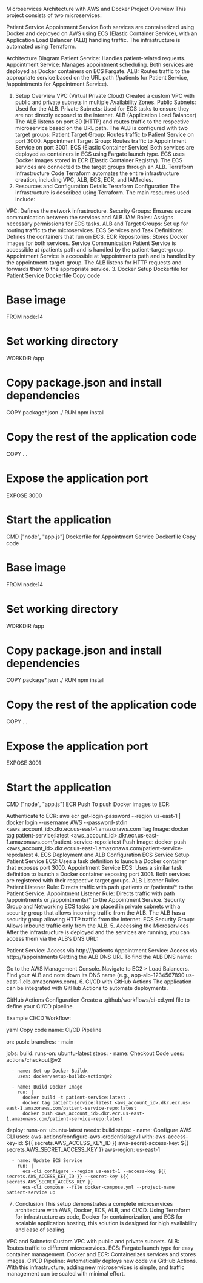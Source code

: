 Microservices Architecture with AWS and Docker
Project Overview
This project consists of two microservices:

Patient Service
Appointment Service
Both services are containerized using Docker and deployed on AWS using ECS (Elastic Container Service), with an Application Load Balancer (ALB) handling traffic. The infrastructure is automated using Terraform.

Architecture Diagram
Patient Service: Handles patient-related requests.
Appointment Service: Manages appointment scheduling.
Both services are deployed as Docker containers on ECS Fargate.
ALB: Routes traffic to the appropriate service based on the URL path (/patients for Patient Service, /appointments for Appointment Service).
1. Setup Overview
VPC (Virtual Private Cloud)
Created a custom VPC with public and private subnets in multiple Availability Zones.
Public Subnets: Used for the ALB.
Private Subnets: Used for ECS tasks to ensure they are not directly exposed to the internet.
ALB (Application Load Balancer)
The ALB listens on port 80 (HTTP) and routes traffic to the respective microservice based on the URL path.
The ALB is configured with two target groups:
Patient Target Group: Routes traffic to Patient Service on port 3000.
Appointment Target Group: Routes traffic to Appointment Service on port 3001.
ECS (Elastic Container Service)
Both services are deployed as containers in ECS using Fargate launch type.
ECS uses Docker images stored in ECR (Elastic Container Registry).
The ECS services are connected to the target groups through an ALB.
Terraform Infrastructure Code
Terraform automates the entire infrastructure creation, including VPC, ALB, ECS, ECR, and IAM roles.
2. Resources and Configuration Details
Terraform Configuration
The infrastructure is described using Terraform. The main resources used include:

VPC: Defines the network infrastructure.
Security Groups: Ensures secure communication between the services and ALB.
IAM Roles: Assigns necessary permissions for ECS tasks.
ALB and Target Groups: Set up for routing traffic to the microservices.
ECS Services and Task Definitions: Defines the containers that run on ECS.
ECR Repositories: Stores Docker images for both services.
Service Communication
Patient Service is accessible at /patients path and is handled by the patient-target-group.
Appointment Service is accessible at /appointments path and is handled by the appointment-target-group.
The ALB listens for HTTP requests and forwards them to the appropriate service.
3. Docker Setup
Dockerfile for Patient Service
Dockerfile
Copy code
# Base image
FROM node:14

# Set working directory
WORKDIR /app

# Copy package.json and install dependencies
COPY package*.json ./
RUN npm install

# Copy the rest of the application code
COPY . .

# Expose the application port
EXPOSE 3000

# Start the application
CMD ["node", "app.js"]
Dockerfile for Appointment Service
Dockerfile
Copy code
# Base image
FROM node:14

# Set working directory
WORKDIR /app

# Copy package.json and install dependencies
COPY package*.json ./
RUN npm install

# Copy the rest of the application code
COPY . .

# Expose the application port
EXPOSE 3001

# Start the application
CMD ["node", "app.js"]
ECR Push
To push Docker images to ECR:

Authenticate to ECR: aws ecr get-login-password --region us-east-1 | docker login --username AWS --password-stdin <aws_account_id>.dkr.ecr.us-east-1.amazonaws.com
Tag Image: docker tag patient-service:latest <aws_account_id>.dkr.ecr.us-east-1.amazonaws.com/patient-service-repo:latest
Push Image: docker push <aws_account_id>.dkr.ecr.us-east-1.amazonaws.com/patient-service-repo:latest
4. ECS Deployment and ALB Configuration
ECS Service Setup
Patient Service ECS: Uses a task definition to launch a Docker container that exposes port 3000.
Appointment Service ECS: Uses a similar task definition to launch a Docker container exposing port 3001.
Both services are registered with their respective target groups.
ALB Listener Rules
Patient Listener Rule: Directs traffic with path /patients or /patients/* to the Patient Service.
Appointment Listener Rule: Directs traffic with path /appointments or /appointments/* to the Appointment Service.
Security Group and Networking
ECS tasks are placed in private subnets with a security group that allows incoming traffic from the ALB.
The ALB has a security group allowing HTTP traffic from the internet.
ECS Security Group: Allows inbound traffic only from the ALB.
5. Accessing the Microservices
After the infrastructure is deployed and the services are running, you can access them via the ALB’s DNS URL:

Patient Service: Access via http://<ALB-DNS-Name>/patients
Appointment Service: Access via http://<ALB-DNS-Name>/appointments
Getting the ALB DNS URL
To find the ALB DNS name:

Go to the AWS Management Console.
Navigate to EC2 > Load Balancers.
Find your ALB and note down its DNS name (e.g., app-alb-1234567890.us-east-1.elb.amazonaws.com).
6. CI/CD with GitHub Actions
The application can be integrated with GitHub Actions to automate deployments.

GitHub Actions Configuration
Create a .github/workflows/ci-cd.yml file to define your CI/CD pipeline.

Example CI/CD Workflow:

yaml
Copy code
name: CI/CD Pipeline

on:
  push:
    branches:
      - main

jobs:
  build:
    runs-on: ubuntu-latest
    steps:
      - name: Checkout Code
        uses: actions/checkout@v2

      - name: Set up Docker Buildx
        uses: docker/setup-buildx-action@v2

      - name: Build Docker Image
        run: |
          docker build -t patient-service:latest .
          docker tag patient-service:latest <aws_account_id>.dkr.ecr.us-east-1.amazonaws.com/patient-service-repo:latest
          docker push <aws_account_id>.dkr.ecr.us-east-1.amazonaws.com/patient-service-repo:latest

  deploy:
    runs-on: ubuntu-latest
    needs: build
    steps:
      - name: Configure AWS CLI
        uses: aws-actions/configure-aws-credentials@v1
        with:
          aws-access-key-id: ${{ secrets.AWS_ACCESS_KEY_ID }}
          aws-secret-access-key: ${{ secrets.AWS_SECRET_ACCESS_KEY }}
          aws-region: us-east-1

      - name: Update ECS Service
        run: |
          ecs-cli configure --region us-east-1 --access-key ${{ secrets.AWS_ACCESS_KEY_ID }} --secret-key ${{ secrets.AWS_SECRET_ACCESS_KEY }}
          ecs-cli compose --file docker-compose.yml --project-name patient-service up
7. Conclusion
This setup demonstrates a complete microservices architecture with AWS, Docker, ECS, ALB, and CI/CD. Using Terraform for infrastructure as code, Docker for containerization, and ECS for scalable application hosting, this solution is designed for high availability and ease of scaling.

VPC and Subnets: Custom VPC with public and private subnets.
ALB: Routes traffic to different microservices.
ECS: Fargate launch type for easy container management.
Docker and ECR: Containerizes services and stores images.
CI/CD Pipeline: Automatically deploys new code via GitHub Actions.
With this infrastructure, adding new microservices is simple, and traffic management can be scaled with minimal effort.